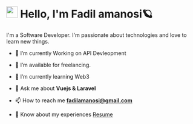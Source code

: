 # <img src="https://imgur.com/C7PX4kM.gif" height="30px" width="30px"> Hello, I'm Fadil amanosi🪐

I'm a Software Developer. I'm passionate about technologies and love to learn new things.

- 🌱 I’m currently Working on API Devleopment

- 🤝 I’m available for freelancing.

- 🌱 I’m currently learning Web3

- 💬 Ask me about **Vuejs & Laravel**

- 📫 How to reach me **fadilamanosi@gmail.com**

- 📄 Know about my experiences <a href="https://fadilamanosi.com/" target="blank">Resume</a>
<br/>

